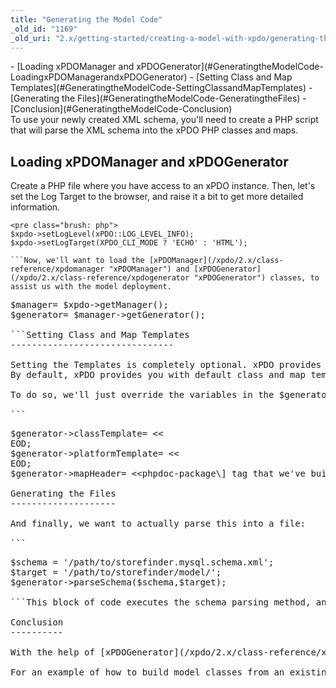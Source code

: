 ```yaml
---
title: "Generating the Model Code"
_old_id: "1169"
_old_uri: "2.x/getting-started/creating-a-model-with-xpdo/generating-the-model-code"
---
```


<div>- [Loading xPDOManager and xPDOGenerator](#GeneratingtheModelCode-LoadingxPDOManagerandxPDOGenerator)
- [Setting Class and Map Templates](#GeneratingtheModelCode-SettingClassandMapTemplates)
- [Generating the Files](#GeneratingtheModelCode-GeneratingtheFiles)
- [Conclusion](#GeneratingtheModelCode-Conclusion)

</div>To use your newly created XML schema, you'll need to create a PHP script that will parse the XML schema into the xPDO PHP classes and maps.

Loading xPDOManager and xPDOGenerator
-------------------------------------

Create a PHP file where you have access to an xPDO instance. Then, let's set the Log Target to the browser, and raise it a bit to get more detailed information.

```
<pre class="brush: php">
$xpdo->setLogLevel(xPDO::LOG_LEVEL_INFO);
$xpdo->setLogTarget(XPDO_CLI_MODE ? 'ECHO' : 'HTML');

```Now, we'll want to load the [xPDOManager](/xpdo/2.x/class-reference/xpdomanager "xPDOManager") and [xPDOGenerator](/xpdo/2.x/class-reference/xpdogenerator "xPDOGenerator") classes, to assist us with the model deployment.

```
<pre class="brush: php">
$manager= $xpdo->getManager();
$generator= $manager->getGenerator();

```Setting Class and Map Templates
-------------------------------

<div class="note">Setting the Templates is completely optional. xPDO provides you with some basic templates that will work fine.</div>By default, xPDO provides you with default class and map templates. For the purposes of this example, however, we want to create class files and maps with PHPDoc formatting at the top, so we'll need to override the default class and map templates.

To do so, we'll just override the variables in the $generator object:

```
<pre class="brush: php">
$generator->classTemplate= <<<EOD
<?php
/**
 * [+phpdoc-package+]
 */
class [+class+] extends [+extends+] {}
?>
EOD;
$generator->platformTemplate= <<<EOD
<?php
/**
 * [+phpdoc-package+]
 */
require_once (strtr(realpath(dirname(dirname(__FILE__))), '\\\\', '/') . '/[+class-lowercase+].class.php');
class [+class+]_[+platform+] extends [+class+] {}
?>
EOD;
$generator->mapHeader= <<<EOD
<?php
/**
 * [+phpdoc-package+]
 */
EOD;

```Note the \[<ins>phpdoc-package</ins>\] tag that we've built. This is taken from our "model" tag's attribute we defined earlier in the schema. These templates will provide us with the base for our class and map files, with PHPDoc comments.

Generating the Files
--------------------

And finally, we want to actually parse this into a file:

```
<pre class="brush: php">
$schema = '/path/to/storefinder.mysql.schema.xml';
$target = '/path/to/storefinder/model/';
$generator->parseSchema($schema,$target);

```This block of code executes the schema parsing method, and then outputs the total time the script took to execute. Run it, and viola! Our model/ directory now has a storefinder/ subdirectory, which is filled with all of our map and class files.

Conclusion
----------

With the help of [xPDOGenerator](/xpdo/2.x/class-reference/xpdogenerator "xPDOGenerator"), making your XML schema files into usable PHP classes and maps is simple. Now that we've got our PHP code, we'll proceed onto steps on [how to use it](/xpdo/2.x/getting-started/using-your-xpdo-model "Using Your xPDO Model").

For an example of how to build model classes from an existing database, have a look at the following page: [Reverse Engineer xPDO Classes from Existing Database Table](/revolution/2.x/case-studies-and-tutorials/reverse-engineer-xpdo-classes-from-existing-database-table "Reverse Engineer xPDO Classes from Existing Database Table")